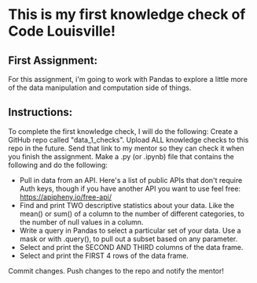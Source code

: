 # This is my first knowledge check of Code Louisville!

## First Assignment:
For this assignment, i'm going to work with Pandas to explore a little more of the data manipulation and computation side of things.

## Instructions:
To complete the first knowledge check, I will do the following:
Create a GitHub repo called "data_1_checks". Upload ALL knowledge checks to this repo in the future.
Send that link to my mentor so they can check it when you finish the assignment.
Make a .py (or .ipynb) file that contains the following and do the following:
  * Pull in data from an API. Here's a list of public APIs that don't require Auth keys, though if you have another API you want to use feel free: https://apipheny.io/free-api/
  * Find and print TWO descriptive statistics about your data. Like the mean() or sum() of a column to the number of different categories, to the number of null values in a column.
  * Write a query in Pandas to select a particular set of your data. Use a mask or with .query(), to pull out a subset based on any parameter.
  * Select and print the SECOND AND THIRD columns of the data frame.
  * Select and print the FIRST 4 rows of the data frame.


Commit changes.
Push changes to the repo and notify the mentor!

